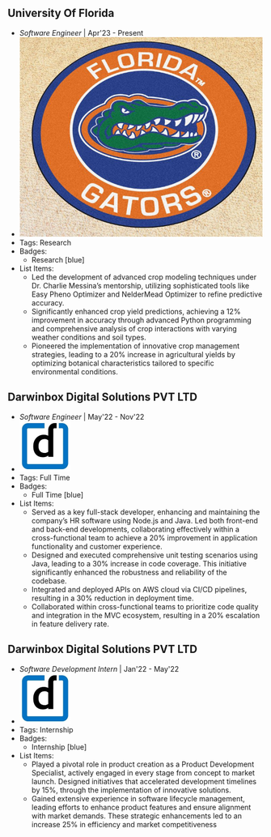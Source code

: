 ## University Of Florida
- *Software Engineer* | Apr'23 - Present
- ![logo512](../assets/gator.jpeg)
- Tags: Research
- Badges:
  - Research [blue]
- List Items:
  - Led the development of advanced crop modeling techniques under Dr. Charlie Messina’s mentorship, utilizing sophisticated tools like Easy Pheno Optimizer and NelderMead Optimizer to refine predictive accuracy.
  - Significantly enhanced crop yield predictions, achieving a 12% improvement in accuracy through advanced Python programming and comprehensive analysis of crop interactions with varying weather conditions and soil types.
  - Pioneered the implementation of innovative crop management strategies, leading to a 20% increase in agricultural yields by optimizing botanical characteristics tailored to specific environmental conditions.

## Darwinbox Digital Solutions PVT LTD
- *Software Engineer* | May'22 - Nov'22
- ![logo512](../assets/darwinbox.png)
- Tags: Full Time
- Badges:
  - Full Time [blue]
- List Items:
  - Served as a key full-stack developer, enhancing and maintaining the company’s HR software using Node.js and Java. Led both front-end and back-end developments, collaborating effectively within a cross-functional team to achieve a 20% improvement in application functionality and customer experience.
  - Designed and executed comprehensive unit testing scenarios using Java, leading to a 30% increase in code coverage. This initiative significantly enhanced the robustness and reliability of the codebase.
  - Integrated and deployed APIs on AWS cloud via CI/CD pipelines, resulting in a 30% reduction in deployment time.
  - Collaborated within cross-functional teams to prioritize code quality and integration in the MVC ecosystem, resulting in a 20% escalation in feature delivery rate.

## Darwinbox Digital Solutions PVT LTD
- *Software Development Intern* | Jan'22 - May'22
- ![logo512](../assets/darwinbox.png)
- Tags: Internship
- Badges:
  - Internship [blue]
- List Items:
  - Played a pivotal role in product creation as a Product Development Specialist, actively engaged in every stage from concept to market launch. Designed initiatives that accelerated development timelines by 15%, through the implementation of innovative solutions.
  - Gained extensive experience in software lifecycle management, leading efforts to enhance product features and ensure alignment with market demands. These strategic enhancements led to an increase 25% in efficiency and market competitiveness